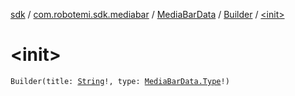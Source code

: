 [sdk](../../../index.md) / [com.robotemi.sdk.mediabar](../../index.md) / [MediaBarData](../index.md) / [Builder](index.md) / [&lt;init&gt;](./-init-.md)

# &lt;init&gt;

`Builder(title: `[`String`](https://kotlinlang.org/api/latest/jvm/stdlib/kotlin/-string/index.html)`!, type: `[`MediaBarData.Type`](../-type/index.md)`!)`